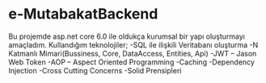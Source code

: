 # e-MutabakatBackend
Bu projemde asp.net core 6.0 ile oldukça kurumsal bir yapı oluşturmayı amaçladım.
Kullandığım teknolojiler;
-SQL ile ilişkili Veritabanı oluşturma
-N Katmanlı Mimari(Bussiness, Core, DataAccess, Entities, Api)
-JWT – Jason Web Token
-AOP – Aspect Oriented Programming
-Caching
-Dependency Injection
-Cross Cutting Concerns
-Solid Prensipleri
